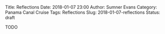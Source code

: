 Title: Reflections
Date: 2018-01-07 23:00
Author: Sumner Evans
Category: Panama Canal Cruise
Tags: Reflections
Slug: 2018-01-07-reflections
Status: draft

TODO
